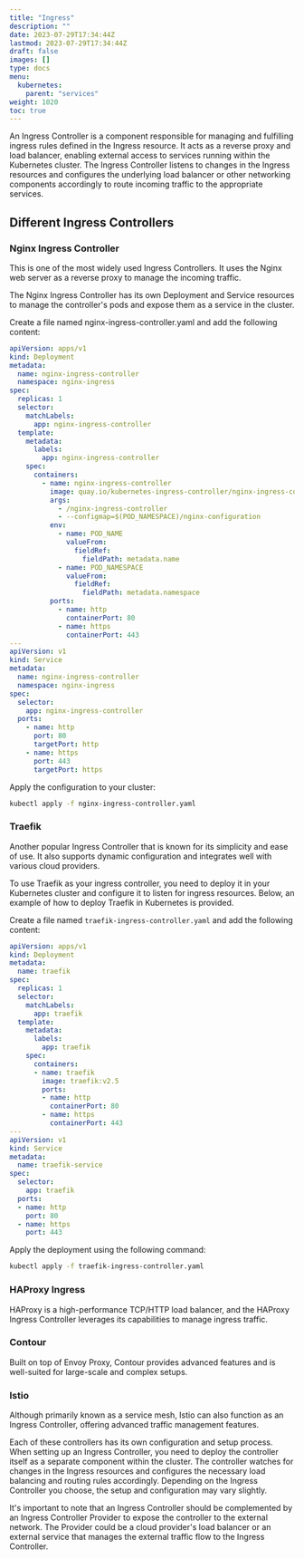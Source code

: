 ```yaml
---
title: "Ingress"
description: ""
date: 2023-07-29T17:34:44Z
lastmod: 2023-07-29T17:34:44Z
draft: false
images: []
type: docs
menu:
  kubernetes:
    parent: "services"
weight: 1020
toc: true
---
```

An Ingress Controller is a component responsible for managing and fulfilling ingress rules defined in the Ingress resource. It acts as a reverse proxy and load balancer, enabling external access to services running within the Kubernetes cluster. The Ingress Controller listens to changes in the Ingress resources and configures the underlying load balancer or other networking components accordingly to route incoming traffic to the appropriate services.

## Different Ingress Controllers
### Nginx Ingress Controller
This is one of the most widely used Ingress Controllers. It uses the Nginx web server as a reverse proxy to manage the incoming traffic.

The Nginx Ingress Controller has its own Deployment and Service resources to manage the controller's pods and expose them as a service in the cluster.

Create a file named nginx-ingress-controller.yaml and add the following content:
```yaml
apiVersion: apps/v1
kind: Deployment
metadata:
  name: nginx-ingress-controller
  namespace: nginx-ingress
spec:
  replicas: 1
  selector:
    matchLabels:
      app: nginx-ingress-controller
  template:
    metadata:
      labels:
        app: nginx-ingress-controller
    spec:
      containers:
        - name: nginx-ingress-controller
          image: quay.io/kubernetes-ingress-controller/nginx-ingress-controller:latest
          args:
            - /nginx-ingress-controller
            - --configmap=$(POD_NAMESPACE)/nginx-configuration
          env:
            - name: POD_NAME
              valueFrom:
                fieldRef:
                  fieldPath: metadata.name
            - name: POD_NAMESPACE
              valueFrom:
                fieldRef:
                  fieldPath: metadata.namespace
          ports:
            - name: http
              containerPort: 80
            - name: https
              containerPort: 443
---
apiVersion: v1
kind: Service
metadata:
  name: nginx-ingress-controller
  namespace: nginx-ingress
spec:
  selector:
    app: nginx-ingress-controller
  ports:
    - name: http
      port: 80
      targetPort: http
    - name: https
      port: 443
      targetPort: https
```

Apply the configuration to your cluster:

```bash
kubectl apply -f nginx-ingress-controller.yaml
```

### Traefik
Another popular Ingress Controller that is known for its simplicity and ease of use. It also supports dynamic configuration and integrates well with various cloud providers.

To use Traefik as your ingress controller, you need to deploy it in your Kubernetes cluster and configure it to listen for ingress resources. Below, an example of how to deploy Traefik in Kubernetes is provided.

Create a file named `traefik-ingress-controller.yaml` and add the following content:
```yaml
apiVersion: apps/v1
kind: Deployment
metadata:
  name: traefik
spec:
  replicas: 1
  selector:
    matchLabels:
      app: traefik
  template:
    metadata:
      labels:
        app: traefik
    spec:
      containers:
      - name: traefik
        image: traefik:v2.5
        ports:
        - name: http
          containerPort: 80
        - name: https
          containerPort: 443
---
apiVersion: v1
kind: Service
metadata:
  name: traefik-service
spec:
  selector:
    app: traefik
  ports:
  - name: http
    port: 80
  - name: https
    port: 443
```

Apply the deployment using the following command:

```bash
kubectl apply -f traefik-ingress-controller.yaml
```

### HAProxy Ingress
HAProxy is a high-performance TCP/HTTP load balancer, and the HAProxy Ingress Controller leverages its capabilities to manage ingress traffic.

### Contour
Built on top of Envoy Proxy, Contour provides advanced features and is well-suited for large-scale and complex setups.

### Istio
Although primarily known as a service mesh, Istio can also function as an Ingress Controller, offering advanced traffic management features.

Each of these controllers has its own configuration and setup process. When setting up an Ingress Controller, you need to deploy the controller itself as a separate component within the cluster. The controller watches for changes in the Ingress resources and configures the necessary load balancing and routing rules accordingly. Depending on the Ingress Controller you choose, the setup and configuration may vary slightly.

It's important to note that an Ingress Controller should be complemented by an Ingress Controller Provider to expose the controller to the external network. The Provider could be a cloud provider's load balancer or an external service that manages the external traffic flow to the Ingress Controller.

